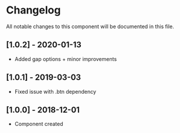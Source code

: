 # Changelog
All notable changes to this component will be documented in this file.

## [1.0.2] - 2020-01-13
- Added gap options + minor improvements

## [1.0.1] - 2019-03-03
- Fixed issue with .btn dependency

## [1.0.0] - 2018-12-01
- Component created
